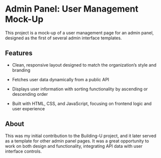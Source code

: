 
# Admin Panel: User Management Mock-Up

This project is a mock-up of a user management page for an admin panel, designed as the first of several admin interface templates.

## Features

- Clean, responsive layout designed to match the organization’s style and branding

- Fetches user data dynamically from a public API

- Displays user information with sorting functionality by ascending or descending order

- Built with HTML, CSS, and JavaScript, focusing on frontend logic and user experience

## About

This was my initial contribution to the Building-U project, and it later served as a template for other admin panel pages. It was a great opportunity to work on both design and functionality, integrating API data with user interface controls.
